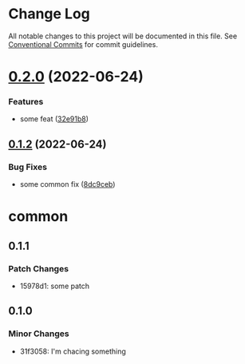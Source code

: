 # Change Log

All notable changes to this project will be documented in this file.
See [Conventional Commits](https://conventionalcommits.org) for commit guidelines.

# [0.2.0](https://github.com/fboucquez/lerna-getting-started-example/compare/common@0.1.2...common@0.2.0) (2022-06-24)


### Features

* some feat ([32e91b8](https://github.com/fboucquez/lerna-getting-started-example/commit/32e91b87abc7f910ac144a9e641593c8894761c4))





## [0.1.2](https://github.com/fboucquez/lerna-getting-started-example/compare/common@0.0.2...common@0.1.2) (2022-06-24)


### Bug Fixes

* some common fix ([8dc9ceb](https://github.com/fboucquez/lerna-getting-started-example/commit/8dc9cebbc80ebac514a7a92a500293a534147281))





# common

## 0.1.1

### Patch Changes

- 15978d1: some patch

## 0.1.0

### Minor Changes

- 31f3058: I'm chacing something
